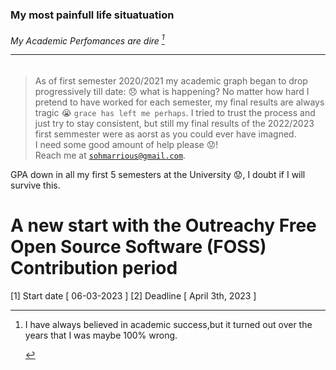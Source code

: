 
### My most painfull life situatuation
######  My Academic Perfomances are dire [^1] <hr>
[^1]: <p> I have always believed in academic success,but it turned out over the years that I was maybe 100% wrong. </p>

> As of first semester 2020/2021 my academic graph began to drop progressively till date: 😞 what is happening?
> No matter how hard I pretend to have worked for each semester, my final results are always tragic 😭 `grace has left me perhaps`.
> I tried to trust the process and just try to stay consistent, but still my final results of the 2022/2023 first semmester were as aorst as you could ever have imagned.
<br> I need some good amount of help please 😟! <br> Reach me at [`sohmarrious@gmail.com`](mailto:sohmarrious@gmail.com).

GPA down in all my first 5 semesters at the University 😟, I doubt if I will survive this.


# A new start with the Outreachy Free Open Source Software  (FOSS) Contribution period

[1] Start date [ 06-03-2023 ]
[2] Deadline [ April 3th, 2023 ]
